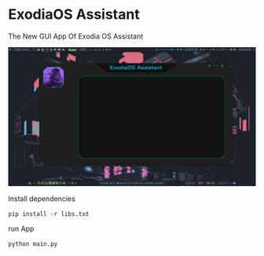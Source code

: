 # ExodiaOS Assistant

The New GUI App Of Exodia OS Assistant

![](./preview.png)

Install dependencies

```shell
pip install -r libs.txt  
```

run App

```shell
python main.py
```
